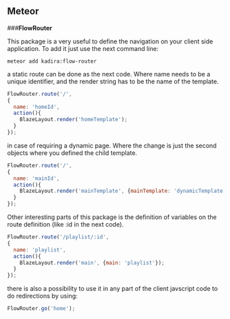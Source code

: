 ## **Meteor**

###**FlowRouter**

This package is a very useful to define the navigation on your client side application. To add it just use the next command line:
```
meteor add kadira:flow-router
```

a static route can be done as the next code. Where name needs to be a unique identifier, and the render string has to be the name of the template.  
```javascript
FlowRouter.route('/',
{
  name: 'homeId',
  action(){
    BlazeLayout.render('homeTemplate');
  }
});
```

in case of requiring a dynamic page. Where the change is just the second objects where you defined the child template.
```javascript
FlowRouter.route('/',
{
  name: 'mainId',
  action(){
    BlazeLayout.render('mainTemplate', {mainTemplate: 'dynamicTemplate'});
  }
});
```



Other interesting parts of this package is the definition of variables on the route definition (like :id in the next code).
```javascript
FlowRouter.route('/playlist/:id',
{
  name: 'playlist',
  action(){
    BlazeLayout.render('main', {main: 'playlist'});
  }
});
```

there is also a possibility to use it in any part of the client javscript code to do redirections by using:
```javascript
FlowRouter.go('home');
```
